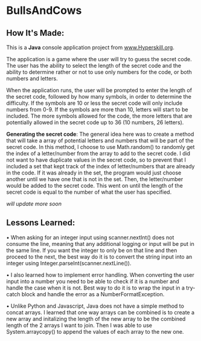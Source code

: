 # BullsAndCows

## How It's Made:

This is a **Java** console application project from www.Hyperskill.org.

The application is a game where the user will try to guess the secret code. The user has the ability to select the length of the secret code and the ability to determine rather or not to use only numbers for the code, or both numbers and letters. 

When the application runs, the user will be prompted to enter the length of the secret code, followed by how many symbols, in order to determine the difficulty. If the symbols are 10 or less the secret code will only include numbers from 0-9. If the symbols are more than 10, letters will start to be included. The more symbols allowed for the code, the more letters that are potentially allowed in the secret code up to 36 (10 numbers, 26 letters). 

**Generating the secret code**: The general idea here was to create a method that will take a array of potential letters and numbers that will be part of the secret code. In this method, I choose to use Math.random() to randomly get the index of a letter/number from the array to add to the secret code. I did not want to have duplicate values in the secret code, so to prevent that I included a set that kept track of the index of letter/numbers that are already in the code. If it was already in the set, the program would just choose another until we have one that is not in the set. Then, the letter/number would be added to the secret code. This went on until the length of the secret code is equal to the number of what the user has specified. 

*will update more soon*

## Lessons Learned:
• When asking for an integer input using scanner.nextInt() does not consume the line, meaning that any additional logging or input will be put in the same line. If you want the integer to only be on that line and then proceed to the next, the best way do it is to convert the string input into an integer using Integer.parseInt(scanner.nextLine()).

• I also learned how to implement error handling. When converting the user input into a number you need to be able to check if it is a number and handle the case when it is not. Best way to do it is to wrap the input in a try-catch block and handle the error as a NumberFormatException. 

• Unlike Python and Javascript, Java does not have a simple method to concat arrays. I learned that one way arrays can be combined is to create a new array and initalizing the length of the new array to be the combined length of the 2 arrays I want to join. Then I was able to use System.arraycopy() to append the values of each array to the new one.

